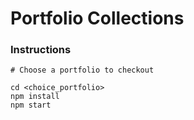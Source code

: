 # Portfolio Collections

### Instructions

```
# Choose a portfolio to checkout

cd <choice_portfolio>
npm install
npm start
```